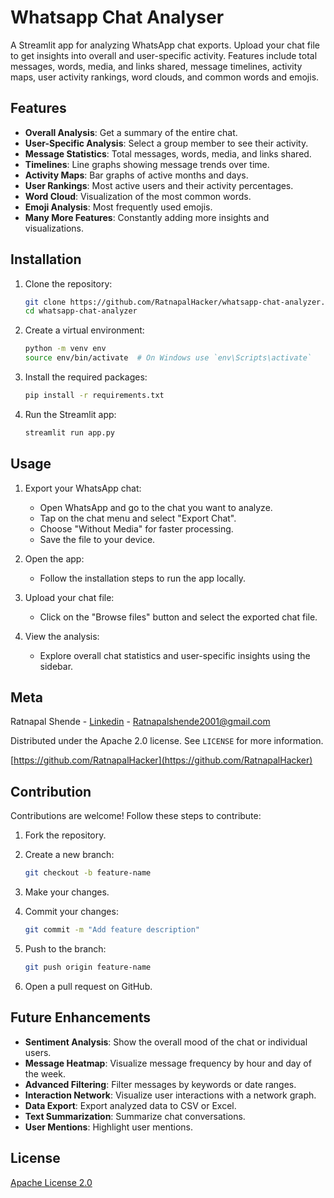 # Whatsapp Chat Analyser

A Streamlit app for analyzing WhatsApp chat exports. Upload your chat file to get insights into overall and user-specific activity.
Features include total messages, words, media, and links shared, message timelines, activity maps, user activity rankings, word clouds, and common words and emojis.

## Features

- **Overall Analysis**: Get a summary of the entire chat.
- **User-Specific Analysis**: Select a group member to see their activity.
- **Message Statistics**: Total messages, words, media, and links shared.
- **Timelines**: Line graphs showing message trends over time.
- **Activity Maps**: Bar graphs of active months and days.
- **User Rankings**: Most active users and their activity percentages.
- **Word Cloud**: Visualization of the most common words.
- **Emoji Analysis**: Most frequently used emojis.
- **Many More Features**: Constantly adding more insights and visualizations.


## Installation

1. Clone the repository:
    ```bash
    git clone https://github.com/RatnapalHacker/whatsapp-chat-analyzer.git
    cd whatsapp-chat-analyzer
    ```

2. Create a virtual environment:
    ```bash
    python -m venv env
    source env/bin/activate  # On Windows use `env\Scripts\activate`
    ```

3. Install the required packages:
    ```bash
    pip install -r requirements.txt
    ```

4. Run the Streamlit app:
    ```bash
    streamlit run app.py
    ```

## Usage

1. Export your WhatsApp chat:
   - Open WhatsApp and go to the chat you want to analyze.
   - Tap on the chat menu and select "Export Chat".
   - Choose "Without Media" for faster processing.
   - Save the file to your device.

2. Open the app:
   - Follow the installation steps to run the app locally.

3. Upload your chat file:
   - Click on the "Browse files" button and select the exported chat file.

4. View the analysis:
   - Explore overall chat statistics and user-specific insights using the sidebar.

## Meta

Ratnapal Shende - [Linkedin](https://in.linkedin.com/in/ratnapalshende) - Ratnapalshende2001@gmail.com

Distributed under the Apache 2.0 license. See ``LICENSE`` for more information.

[https://github.com/RatnapalHacker](https://github.com/RatnapalHacker)
## Contribution

Contributions are welcome! Follow these steps to contribute:

1. Fork the repository.
2. Create a new branch:
    ```bash
    git checkout -b feature-name
    ```

3. Make your changes.
4. Commit your changes:
    ```bash
    git commit -m "Add feature description"
    ```

5. Push to the branch:
    ```bash
    git push origin feature-name
    ```

6. Open a pull request on GitHub.

## Future Enhancements

- **Sentiment Analysis**: Show the overall mood of the chat or individual users.
- **Message Heatmap**: Visualize message frequency by hour and day of the week.
- **Advanced Filtering**: Filter messages by keywords or date ranges.
- **Interaction Network**: Visualize user interactions with a network graph.
- **Data Export**: Export analyzed data to CSV or Excel.
- **Text Summarization**: Summarize chat conversations.
- **User Mentions**: Highlight user mentions.

## License

[Apache License 2.0](LICENSE)

